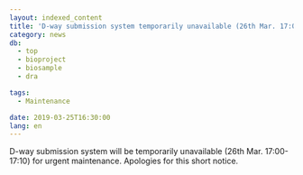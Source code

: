 ```yaml
---
layout: indexed_content
title: 'D-way submission system temporarily unavailable (26th Mar. 17:00-17:10)'
category: news
db:
  - top
  - bioproject
  - biosample
  - dra

tags:
  - Maintenance

date: 2019-03-25T16:30:00
lang: en
---
```


<p>D-way submission system will be temporarily unavailable (26th Mar. 17:00-17:10) for urgent maintenance. Apologies for this short notice.</p>
